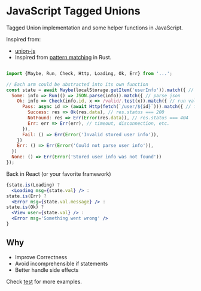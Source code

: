 # JavaScript Tagged Unions

Tagged Union implementation and some helper functions in JavaScript.

Inspired from:

* [union-js](https://github.com/quadrupleslap/union-js)
* Inspired from [pattern matching](https://doc.rust-lang.org/book/ch18-03-pattern-syntax.html) in Rust.

```js

import {Maybe, Run, Check, Http, Loading, Ok, Err} from '...';

// Each arm could be abstracted into its own function
const state = await Maybe(localStorage.getItem('userInfo')).match({ // null, undefined check
  Some: info => Run(() => JSON.parse(info)).match({ // parse json
    Ok: info => Check(info.id, x => /valid/.test(x)).match({ // run validation
      Pass: async id => (await Http(fetch(`/user/${id}`))).match({ // fetch
        Success: res => Ok(res.data), // res.status === 200
        NotFound: res => Err(Error(res.data)), // res.status === 404
        Err: err => Err(err), // timeout, disconnection, etc.
      }),
      Fail: () => Err(Error('Invalid stored user info')),
    })
    Err: () => Err(Error('Could not parse user info')),
  })
  None: () => Err(Error('Stored user info was not found'))
});
```

Back in React (or your favorite framework)

```jsx
{state.is(Loading) ?
  <Loading msg={state.val} /> :
state.is(Err) ?
  <Error msg={state.val.message} /> :
state.is(Ok) ?
  <View user={state.val} /> :
  <Error msg='Something went wrong' />
}
```

## Why

* Improve Correctness
* Avoid incomprehensible if statements
* Better handle side effects

Check [test](test/index.test.js) for more examples.
